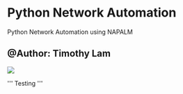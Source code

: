 # Python Network Automation 
 Python Network Automation using NAPALM
 
 ## @Author: Timothy Lam

<img src="Python NetworkAutomation.png">

'''
Testing
'''